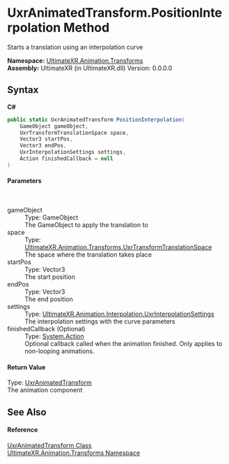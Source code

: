 # UxrAnimatedTransform.PositionInterpolation Method 
 

Starts a translation using an interpolation curve

**Namespace:**&nbsp;<a href="N_UltimateXR_Animation_Transforms">UltimateXR.Animation.Transforms</a><br />**Assembly:**&nbsp;UltimateXR (in UltimateXR.dll) Version: 0.0.0.0

## Syntax

**C#**<br />
``` C#
public static UxrAnimatedTransform PositionInterpolation(
	GameObject gameObject,
	UxrTransformTranslationSpace space,
	Vector3 startPos,
	Vector3 endPos,
	UxrInterpolationSettings settings,
	Action finishedCallback = null
)
```


#### Parameters
&nbsp;<dl><dt>gameObject</dt><dd>Type: GameObject<br />The GameObject to apply the translation to</dd><dt>space</dt><dd>Type: <a href="T_UltimateXR_Animation_Transforms_UxrTransformTranslationSpace">UltimateXR.Animation.Transforms.UxrTransformTranslationSpace</a><br />The space where the translation takes place</dd><dt>startPos</dt><dd>Type: Vector3<br />The start position</dd><dt>endPos</dt><dd>Type: Vector3<br />The end position</dd><dt>settings</dt><dd>Type: <a href="T_UltimateXR_Animation_Interpolation_UxrInterpolationSettings">UltimateXR.Animation.Interpolation.UxrInterpolationSettings</a><br />The interpolation settings with the curve parameters</dd><dt>finishedCallback (Optional)</dt><dd>Type: <a href="https://docs.microsoft.com/dotnet/api/system.action" target="_blank" rel="noopener noreferrer">System.Action</a><br />Optional callback called when the animation finished. Only applies to non-looping animations.</dd></dl>

#### Return Value
Type: <a href="T_UltimateXR_Animation_Transforms_UxrAnimatedTransform">UxrAnimatedTransform</a><br />The animation component

## See Also


#### Reference
<a href="T_UltimateXR_Animation_Transforms_UxrAnimatedTransform">UxrAnimatedTransform Class</a><br /><a href="N_UltimateXR_Animation_Transforms">UltimateXR.Animation.Transforms Namespace</a><br />
